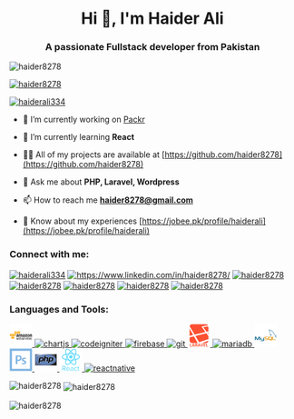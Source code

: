 <h1 align="center">Hi 👋, I'm Haider Ali</h1>
<h3 align="center">A passionate Fullstack developer from Pakistan</h3>

<p align="left"> <img src="https://komarev.com/ghpvc/?username=haider8278&label=Profile%20views&color=0e75b6&style=flat" alt="haider8278" /> </p>

<p align="left"> <a href="https://github.com/ryo-ma/github-profile-trophy"><img src="https://github-profile-trophy.vercel.app/?username=haider8278" alt="haider8278" /></a> </p>

<p align="left"> <a href="https://twitter.com/haiderali334" target="blank"><img src="https://img.shields.io/twitter/follow/haiderali334?logo=twitter&style=for-the-badge" alt="haiderali334" /></a> </p>

- 🔭 I’m currently working on [Packr](https://shipearn.com)

- 🌱 I’m currently learning **React**

- 👨‍💻 All of my projects are available at [https://github.com/haider8278](https://github.com/haider8278)

- 💬 Ask me about **PHP, Laravel, Wordpress**

- 📫 How to reach me **haider8278@gmail.com**

- 📄 Know about my experiences [https://jobee.pk/profile/haiderali](https://jobee.pk/profile/haiderali)

<h3 align="left">Connect with me:</h3>
<p align="left">
<a href="https://twitter.com/haiderali334" target="blank"><img align="center" src="https://raw.githubusercontent.com/rahuldkjain/github-profile-readme-generator/master/src/images/icons/Social/twitter.svg" alt="haiderali334" height="30" width="40" /></a>
<a href="https://linkedin.com/in/https://www.linkedin.com/in/haider8278/" target="blank"><img align="center" src="https://raw.githubusercontent.com/rahuldkjain/github-profile-readme-generator/master/src/images/icons/Social/linked-in-alt.svg" alt="https://www.linkedin.com/in/haider8278/" height="30" width="40" /></a>
<a href="https://codesandbox.com/haider8278" target="blank"><img align="center" src="https://cdn.jsdelivr.net/npm/simple-icons@3.0.1/icons/codesandbox.svg" alt="haider8278" height="30" width="40" /></a>
<a href="https://fb.com/haider8278" target="blank"><img align="center" src="https://raw.githubusercontent.com/rahuldkjain/github-profile-readme-generator/master/src/images/icons/Social/facebook.svg" alt="haider8278" height="30" width="40" /></a>
<a href="https://www.codechef.com/users/haider8278" target="blank"><img align="center" src="https://cdn.jsdelivr.net/npm/simple-icons@3.1.0/icons/codechef.svg" alt="haider8278" height="30" width="40" /></a>
<a href="https://www.hackerrank.com/haider8278" target="blank"><img align="center" src="https://raw.githubusercontent.com/rahuldkjain/github-profile-readme-generator/master/src/images/icons/Social/hackerrank.svg" alt="haider8278" height="30" width="40" /></a>
<a href="https://www.leetcode.com/haider8278" target="blank"><img align="center" src="https://raw.githubusercontent.com/rahuldkjain/github-profile-readme-generator/master/src/images/icons/Social/leet-code.svg" alt="haider8278" height="30" width="40" /></a>
</p>

<h3 align="left">Languages and Tools:</h3>
<p align="left"> <a href="https://aws.amazon.com" target="_blank"> <img src="https://raw.githubusercontent.com/devicons/devicon/master/icons/amazonwebservices/amazonwebservices-original-wordmark.svg" alt="aws" width="40" height="40"/> </a> <a href="https://www.chartjs.org" target="_blank"> <img src="https://www.chartjs.org/media/logo-title.svg" alt="chartjs" width="40" height="40"/> </a> <a href="https://codeigniter.com" target="_blank"> <img src="https://cdn.worldvectorlogo.com/logos/codeigniter.svg" alt="codeigniter" width="40" height="40"/> </a> <a href="https://firebase.google.com/" target="_blank"> <img src="https://www.vectorlogo.zone/logos/firebase/firebase-icon.svg" alt="firebase" width="40" height="40"/> </a> <a href="https://git-scm.com/" target="_blank"> <img src="https://www.vectorlogo.zone/logos/git-scm/git-scm-icon.svg" alt="git" width="40" height="40"/> </a> <a href="https://laravel.com/" target="_blank"> <img src="https://raw.githubusercontent.com/devicons/devicon/master/icons/laravel/laravel-plain-wordmark.svg" alt="laravel" width="40" height="40"/> </a> <a href="https://mariadb.org/" target="_blank"> <img src="https://www.vectorlogo.zone/logos/mariadb/mariadb-icon.svg" alt="mariadb" width="40" height="40"/> </a> <a href="https://www.mysql.com/" target="_blank"> <img src="https://raw.githubusercontent.com/devicons/devicon/master/icons/mysql/mysql-original-wordmark.svg" alt="mysql" width="40" height="40"/> </a> <a href="https://www.photoshop.com/en" target="_blank"> <img src="https://raw.githubusercontent.com/devicons/devicon/master/icons/photoshop/photoshop-line.svg" alt="photoshop" width="40" height="40"/> </a> <a href="https://www.php.net" target="_blank"> <img src="https://raw.githubusercontent.com/devicons/devicon/master/icons/php/php-original.svg" alt="php" width="40" height="40"/> </a> <a href="https://reactjs.org/" target="_blank"> <img src="https://raw.githubusercontent.com/devicons/devicon/master/icons/react/react-original-wordmark.svg" alt="react" width="40" height="40"/> </a> <a href="https://reactnative.dev/" target="_blank"> <img src="https://reactnative.dev/img/header_logo.svg" alt="reactnative" width="40" height="40"/> </a> </p>

<p><img align="left" src="https://github-readme-stats.vercel.app/api/top-langs?username=haider8278&show_icons=true&locale=en&layout=compact" alt="haider8278" /></p>

<p>&nbsp;<img align="center" src="https://github-readme-stats.vercel.app/api?username=haider8278&show_icons=true&locale=en" alt="haider8278" /></p>

<p><img align="center" src="https://github-readme-streak-stats.herokuapp.com/?user=haider8278&" alt="haider8278" /></p>
